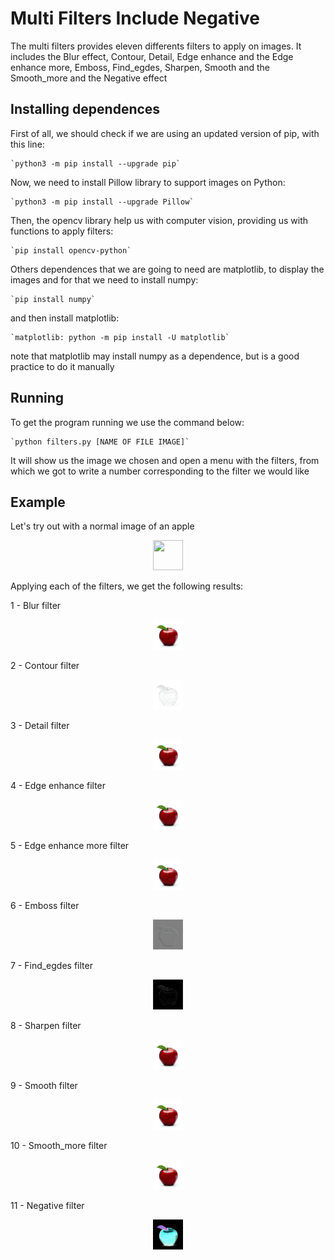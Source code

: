 # Multi Filters Include Negative

The multi filters provides eleven differents filters to apply on images. It includes the Blur effect, Contour, Detail, Edge enhance and the Edge enhance more, Emboss, Find_egdes, Sharpen, Smooth and the Smooth_more and the Negative effect

## Installing dependences

First of all, we should check if we are using an updated version of pip, with this line:

    `python3 -m pip install --upgrade pip`

Now, we need to install Pillow library to support images on Python:

    `python3 -m pip install --upgrade Pillow`

Then, the opencv library help us with computer vision, providing us with functions to apply filters:

    `pip install opencv-python`

Others dependences that we are going to need are matplotlib, to display the images and for that we need to install numpy:

    `pip install numpy`

and then install matplotlib:

    `matplotlib: python -m pip install -U matplotlib`

note that matplotlib may install numpy as a dependence, but is a good practice to do it manually

## Running

To get the program running we use the command below:

    `python filters.py [NAME OF FILE IMAGE]`

It will show us the image we chosen and open a menu with the filters, from which we got to write a number corresponding to the filter we would like

## Example

Let's try out with a normal image of an apple
<p align="center">
  <img src="./images/apple.jpg" width="48" height="48">
</p>

Applying each of the filters, we get the following results:

1 - Blur filter
<p align="center">
  <img src="./images/apple_1_converted.jpg" width="48" height="48">
</p>

2 - Contour filter
<p align="center">
  <img src="./images/apple_2_converted.jpg" width="48" height="48">
</p>

3 - Detail filter
<p align="center">
  <img src="./images/apple_3_converted.jpg" width="48" height="48">
</p>

4 - Edge enhance filter
<p align="center">
  <img src="./images/apple_4_converted.jpg" width="48" height="48">
</p>

5 - Edge enhance more filter
<p align="center">
  <img src="./images/apple_5_converted.jpg" width="48" height="48">
</p>

6 - Emboss filter
<p align="center">
  <img src="./images/apple_6_converted.jpg" width="48" height="48">
</p>

7 - Find_egdes filter
<p align="center">
  <img src="./images/apple_7_converted.jpg" width="48" height="48">
</p>

8 - Sharpen filter
<p align="center">
  <img src="./images/apple_8_converted.jpg" width="48" height="48">
</p>

9 - Smooth filter
<p align="center">
  <img src="./images/apple_9_converted.jpg" width="48" height="48">
</p>

10 - Smooth_more filter
<p align="center">
  <img src="./images/apple_10_converted.jpg" width="48" height="48">
</p>

11 - Negative filter
<p align="center">
  <img src="./images/apple_11_converted.jpg" width="48" height="48">
</p>